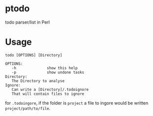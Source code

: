 # ptodo
todo parser/list in Perl
# Usage
```
todo [OPTIONS] [Directory]

OPTIONS:
   -h              show this help
   -p              show undone tasks
Directory:
   The Directory to analyse
Ignore:
   Can write a [Directory]/.todoignore
   That will contain files to ignore
```
for `.todoingore`, if the folder is `project` a file to ingore would be written `project/path/to/file`.

